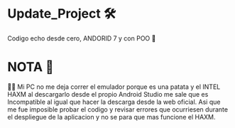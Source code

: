 # Update_Project 🛠
  Codigo echo desde cero, ANDORID 7 y con POO 🦽

# NOTA 📌

🤦‍♂️ Mi PC no me deja correr el emulador porque es una patata y el INTEL HAXM al descargarlo desde el propio Android Studio me sale que es Incompatible al igual que hacer la descarga desde la web oficial. Asi que me fue imposible probar el codigo y revisar errores que ocurriesen durante el despliegue de la aplicacion y no se para que mas funcione el HAXM.
